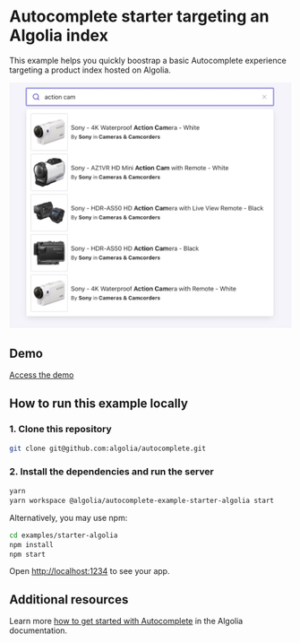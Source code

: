 # Autocomplete starter targeting an Algolia index

This example helps you quickly boostrap a basic Autocomplete experience targeting a product index hosted on Algolia.

<p align="center"><img src="capture.jpg" alt="A capture of the Autocomplete starter targeting an Algolia index" /></p>

## Demo

[Access the demo](https://codesandbox.io/s/github/algolia/autocomplete/tree/next/examples/starter-algolia)

## How to run this example locally

### 1. Clone this repository

```sh
git clone git@github.com:algolia/autocomplete.git
```

### 2. Install the dependencies and run the server

```sh
yarn
yarn workspace @algolia/autocomplete-example-starter-algolia start
```

Alternatively, you may use npm:

```sh
cd examples/starter-algolia
npm install
npm start
```

Open <http://localhost:1234> to see your app.

## Additional resources
Learn more [how to get started with Autocomplete](https://www.algolia.com/doc/ui-libraries/autocomplete/introduction/getting-started/) in the Algolia documentation.

